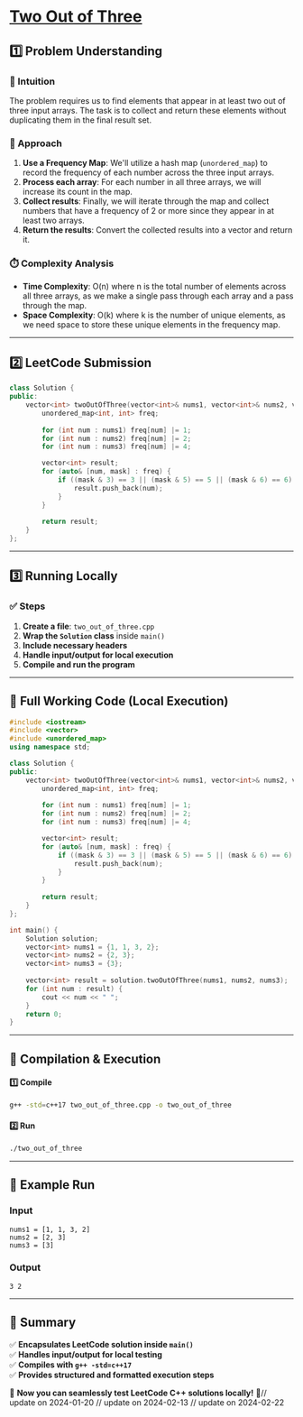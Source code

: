 # **[Two Out of Three](https://leetcode.com/problems/two-out-of-three/description/)**  

## **1️⃣ Problem Understanding**  
### **📌 Intuition**  
The problem requires us to find elements that appear in at least two out of three input arrays. The task is to collect and return these elements without duplicating them in the final result set. 

### **🚀 Approach**  
1. **Use a Frequency Map**: We'll utilize a hash map (`unordered_map`) to record the frequency of each number across the three input arrays.
2. **Process each array**: For each number in all three arrays, we will increase its count in the map.
3. **Collect results**: Finally, we will iterate through the map and collect numbers that have a frequency of 2 or more since they appear in at least two arrays.
4. **Return the results**: Convert the collected results into a vector and return it.

### **⏱️ Complexity Analysis**  
- **Time Complexity**: O(n) where n is the total number of elements across all three arrays, as we make a single pass through each array and a pass through the map.
- **Space Complexity**: O(k) where k is the number of unique elements, as we need space to store these unique elements in the frequency map.

---  

## **2️⃣ LeetCode Submission**  
```cpp
class Solution {
public:
    vector<int> twoOutOfThree(vector<int>& nums1, vector<int>& nums2, vector<int>& nums3) {
        unordered_map<int, int> freq;
        
        for (int num : nums1) freq[num] |= 1;
        for (int num : nums2) freq[num] |= 2;
        for (int num : nums3) freq[num] |= 4;

        vector<int> result;
        for (auto& [num, mask] : freq) {
            if ((mask & 3) == 3 || (mask & 5) == 5 || (mask & 6) == 6) {
                result.push_back(num);
            }
        }
        
        return result;
    }
};
```  

---  

## **3️⃣ Running Locally**  
### **✅ Steps**  
1. **Create a file**: `two_out_of_three.cpp`  
2. **Wrap the `Solution` class** inside `main()`  
3. **Include necessary headers**  
4. **Handle input/output for local execution**  
5. **Compile and run the program**  

---  

## **📝 Full Working Code (Local Execution)**  
```cpp
#include <iostream>
#include <vector>
#include <unordered_map>
using namespace std;

class Solution {
public:
    vector<int> twoOutOfThree(vector<int>& nums1, vector<int>& nums2, vector<int>& nums3) {
        unordered_map<int, int> freq;
        
        for (int num : nums1) freq[num] |= 1;
        for (int num : nums2) freq[num] |= 2;
        for (int num : nums3) freq[num] |= 4;

        vector<int> result;
        for (auto& [num, mask] : freq) {
            if ((mask & 3) == 3 || (mask & 5) == 5 || (mask & 6) == 6) {
                result.push_back(num);
            }
        }
        
        return result;
    }
};

int main() {
    Solution solution;
    vector<int> nums1 = {1, 1, 3, 2};
    vector<int> nums2 = {2, 3};
    vector<int> nums3 = {3};
    
    vector<int> result = solution.twoOutOfThree(nums1, nums2, nums3);
    for (int num : result) {
        cout << num << " ";
    }
    return 0;
}
```  

---  

## **🔧 Compilation & Execution**  
#### **1️⃣ Compile**  
```bash
g++ -std=c++17 two_out_of_three.cpp -o two_out_of_three
```  

#### **2️⃣ Run**  
```bash
./two_out_of_three
```  

---  

## **🎯 Example Run**  
### **Input**  
```
nums1 = [1, 1, 3, 2]
nums2 = [2, 3]
nums3 = [3]
```  
### **Output**  
```
3 2 
```  

---  

## **📌 Summary**  
✅ **Encapsulates LeetCode solution inside `main()`**  
✅ **Handles input/output for local testing**  
✅ **Compiles with `g++ -std=c++17`**  
✅ **Provides structured and formatted execution steps**  

🚀 **Now you can seamlessly test LeetCode C++ solutions locally!** 🚀// update on 2024-01-20
// update on 2024-02-13
// update on 2024-02-22
